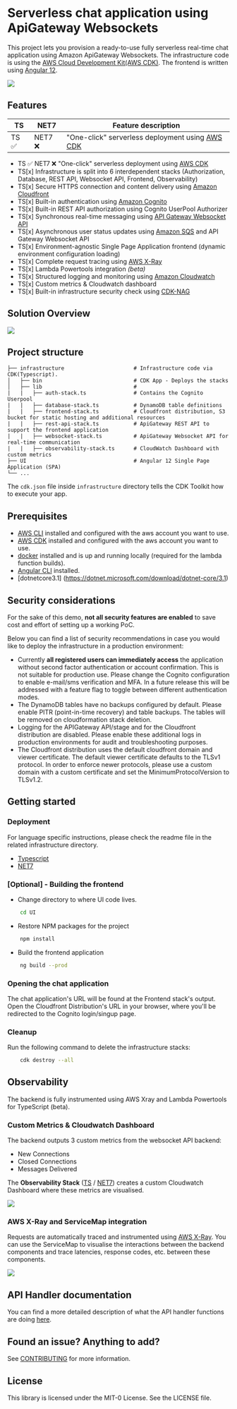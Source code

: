 # Serverless chat application using ApiGateway Websockets
This project lets you provision a ready-to-use fully serverless real-time chat application using Amazon ApiGateway Websockets. The infrastructure code is using the [AWS Cloud Development Kit(AWS CDK)](https://aws.amazon.com/cdk/). The frontend is written using [Angular 12](https://angular.io/).

![](assets/chat_UI.png)

## Features
| TS | NET7 | Feature description |
| --- | --- | --- |
|TS :white_check_mark: | NET7 :x:| "One-click" serverless deployment using [AWS CDK](https://aws.amazon.com/cdk/) | 


- TS :white_check_mark: NET7 :x: "One-click" serverless deployment using [AWS CDK](https://aws.amazon.com/cdk/)
- TS[x] Infrastructure is split into 6 interdependent stacks (Authorization, Database, REST API, Websocket API, Frontend, Observability)
- TS[x] Secure HTTPS connection and content delivery using [Amazon Cloudfront](https://aws.amazon.com/cloudfront/)
- TS[x] Built-in authentication using [Amazon Cognito](https://aws.amazon.com/cognito/)
- TS[x] Built-in REST API authorization using Cognito UserPool Authorizer
- TS[x] Synchronous real-time messaging using [API Gateway Websocket API](https://docs.aws.amazon.com/apigateway/latest/developerguide/apigateway-websocket-api.html)
- TS[x] Asynchronous user status updates using [Amazon SQS](https://aws.amazon.com/sqs/) and API Gateway Websocket API
- TS[x] Environment-agnostic Single Page Application frontend (dynamic environment configuration loading)
- TS[x] Complete request tracing using [AWS X-Ray](https://aws.amazon.com/xray/)
- TS[x] Lambda Powertools integration *(beta)*
- TS[x] Structured logging and monitoring using [Amazon Cloudwatch](https://aws.amazon.com/cloudwatch/)
- TS[x] Custom metrics & Cloudwatch dashboard
- TS[x] Built-in infrastructure security check using [CDK-NAG](https://github.com/cdklabs/cdk-nag)

## Solution Overview
![](assets/websocket_chat.png)

## Project structure
    
    ├── infrastructure                      # Infrastructure code via CDK(Typescript).
    │   ├── bin                             # CDK App - Deploys the stacks  
    │   ├── lib                             #
    |   |   ├── auth-stack.ts               # Contains the Cognito Userpool
    |   |   ├── database-stack.ts           # DynamoDB table definitions
    |   |   ├── frontend-stack.ts           # Cloudfront distribution, S3 bucket for static hosting and additional resources
    |   |   ├── rest-api-stack.ts           # ApiGateway REST API to support the frontend application
    |   |   ├── websocket-stack.ts          # ApiGateway Websocket API for real-time communication
    |   |   ├── observability-stack.ts      # CloudWatch Dashboard with custom metrics
    ├── UI                                  # Angular 12 Single Page Application (SPA)
    └── ...

The `cdk.json` file inside `infrastructure` directory tells the CDK Toolkit how to execute your app.

## Prerequisites

- [AWS CLI](https://aws.amazon.com/cli/) installed and configured with the aws account you want to use.
- [AWS CDK](https://docs.aws.amazon.com/cdk/latest/guide/getting_started.html) installed and configured with the aws account you want to use.
- [docker](https://docs.docker.com/get-docker/) installed and is up and running locally (required for the lambda function builds).
- [Angular CLI](https://angular.io/cli) installed.
- [dotnetcore3.1] (https://dotnet.microsoft.com/download/dotnet-core/3.1)

## Security considerations
For the sake of this demo, **not all security features are enabled** to save cost and effort of setting up a working PoC. 

Below you can find a list of security recommendations in case you would like to deploy the infrastructure in a production environment:
- Currently **all registered users can immediately access** the application without second factor authentication or account confirmation. This is not suitable for production use. Please change the Cognito configuration to enable e-mail/sms verification and MFA. In a future release this will be addressed with a feature flag to toggle between different authentication modes.
- The DynamoDB tables have no backups configured by default. Please enable PITR (point-in-time recovery) and table backups. The tables will be removed on cloudformation stack deletion.
- Logging for the APIGateway API/stage and for the Cloudfront distribution are disabled. Please enable these additional logs in production environments for audit and troubleshooting purposes.
- The Cloudfront distribution uses the default cloudfront domain and viewer certificate. The default viewer certificate defaults to the TLSv1 protocol. In order to enforce newer protocols, please use a custom domain with a custom certificate and set the MinimumProtocolVersion to TLSv1.2.

## Getting started
### Deployment

For language specific instructions, please check the readme file in the related infrastructure directory.

- [Typescript](./infrastructure-ts/README.md)
- [NET7](./infrastructure-net7/README.md)

### [Optional] - Building the frontend
- Change directory to where UI code lives.
```bash
    cd UI
```
- Restore NPM packages for the project
```bash
    npm install
```
- Build the frontend application
```bash
    ng build --prod
```

### Opening the chat application
The chat application's URL will be found at the Frontend stack's output. Open the Cloudfront Distribution's URL in your browser, where you'll be redirected to the Cognito login/singup page. 

### Cleanup
Run the following command to delete the infrastructure stacks:
```bash
    cdk destroy --all
```

## Observability
The backend is fully instrumented using AWS Xray and Lambda Powertools for TypeScript (beta).

### Custom Metrics & Cloudwatch Dashboard
The backend outputs 3 custom metrics from the websocket API backend:
* New Connections
* Closed Connections
* Messages Delivered

The **Observability Stack** ([TS](./infrastructure-ts/lib/observability-stack.ts) / [NET7](./infrastructure-net7/src/Infrastructure/Stacks/ObservabilityStack.cs)) creates a custom Cloudwatch Dashboard where these metrics are visualised.

![](assets/dashboard.png)

### AWS X-Ray and ServiceMap integration
Requests are automatically traced and instrumented using [AWS X-Ray](https://aws.amazon.com/xray/). You can use the ServiceMap to visualise the interactions between the backend components and trace latencies, response codes, etc. between these components.

![](assets/service_map.png)


## API Handler documentation
You can find a more detailed description of what the API handler functions are doing [here](/infrastructure-ts/resources/handlers/README.md).

## Found an issue? Anything to add?
See [CONTRIBUTING](CONTRIBUTING.md#security-issue-notifications) for more information.

## License

This library is licensed under the MIT-0 License. See the LICENSE file.
